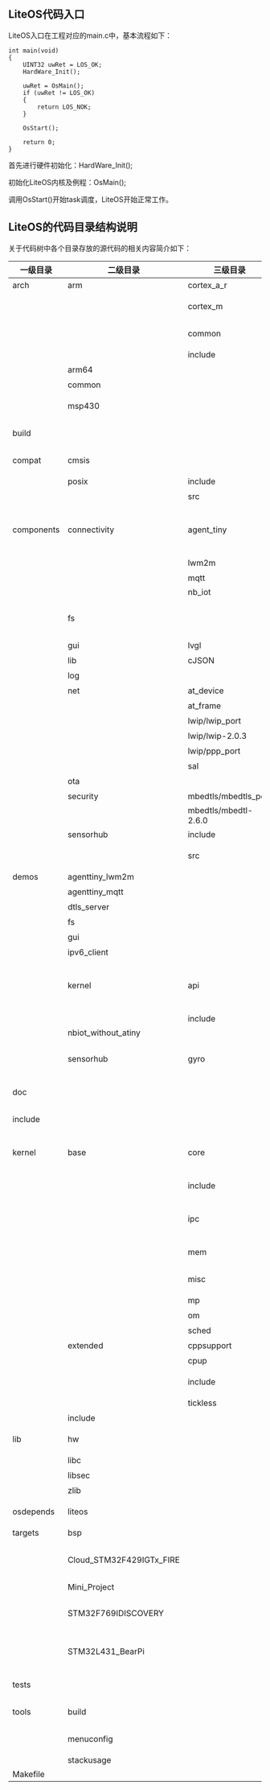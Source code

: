 

## LiteOS代码入口

LiteOS入口在工程对应的main.c中，基本流程如下：
```
int main(void)
{
    UINT32 uwRet = LOS_OK;
    HardWare_Init();

    uwRet = OsMain();
    if (uwRet != LOS_OK)
    {
        return LOS_NOK;
    }

    OsStart();

    return 0;
}
```

首先进行硬件初始化：HardWare_Init();

初始化LiteOS内核及例程：OsMain();

调用OsStart()开始task调度，LiteOS开始正常工作。


## LiteOS的代码目录结构说明

关于代码树中各个目录存放的源代码的相关内容简介如下：

| 一级目录   | 二级目录                 | 三级目录             | 说明                                                          |
| ---------- | ------------------------ | -------------------- | ------------------------------------------------------------  |
| arch       | arm                      | cortex_a_r           | A核架构支持                                                   |
|            |                          | cortex_m             | M核中断、调度、tick相关代码                                   |
|            |                          | common               | arm核公用的cmsis core接口                                     |
|            |                          | include              | arm头文件                                                     |
|            | arm64                    |                      | arm64架构支持                                                 |
|            | common                   |                      | 中断处理API                                                   |
|            | msp430                   |                      | msp430架构中断、调度、tick相关代码                            |
| build      |                          |                      | LiteOS编译系统需要的配置及脚本                                |
| compat     | cmsis                    |                      | liteos提供的CMSIS-RTOS 1.0和2.0接口                           |
|            | posix                    | include              | posix接口的头文件                                             |
|            |                          | src                  | posix接口的源码                                               |
| components | connectivity             | agent_tiny           | agent_tiny端云互通组件，包括公共头文件、示例代码、客户端实现代码、操作系统适配层代码 |
|            |                          | lwm2m                | lwm2m协议实现                                                |
|            |                          | mqtt                 | MQTT开源协议实现                                             |
|            |                          | nb_iot               | LiteOS NB-IoT API                                            |
|            | fs                       |                      | 文件系统，含VFS、spiffs、ramfs、kifs、fatfs、devfs           |
|            | gui                      | lvgl                 | 开源LittlevGL的源码                                          |
|            | lib                      | cJSON                | c语言json库                                                  |
|            | log                      |                      | 日志等级控制                                                 |
|            | net                      | at_device            | AT设备适配层                                                 |
|            |                          | at_frame             | LiteOS AT框架API                                             |
|            |                          | lwip/lwip_port       | lwip驱动及OS适配代码                                         |
|            |                          | lwip/lwip-2.0.3      | lwip协议实现                                                 |
|            |                          | lwip/ppp_port        | lwip协议ppp端口支持                                          |
|            |                          | sal                  | socket通讯支持                                               |
|            | ota                      |                      | 固件升级代码                                                 |
|            | security                 | mbedtls/mbedtls_port | mbed TLS的OS适配代码                                         |
|            |                          | mbedtls/mbedtl-2.6.0 | mbed TLS协议实现                                             |
|            | sensorhub                | include              | sensor manager头文件                                         |
|            |                          | src                  | sensor manager的源码实现                                     |
| demos      | agenttiny_lwm2m          |                      | lwm2m协议 demo                                               |
|            | agenttiny_mqtt           |                      | mqtt 协议demo                                                |
|            | dtls_server              |                      | dtls协议demo                                                 |
|            | fs                       |                      | 文件系统demo                                                 |
|            | gui                      |                      | gui的demo                                                    |
|            | ipv6_client              |                      | Ipv6协议demo                                                 |
|            | kernel                   | api                  | 供开发者测试LiteOS内核的demo示例，此目录存放的是内核功能测试用的相关用例的代码 |
|            |                          | include              | API功能头文件存放目录                                        |
|            | nbiot_without_atiny      |                      | NB_IoT demo                                                  |
|            | sensorhub                | gyro                 | 基于sensorhub传感框架定时读取MPU6050原始数据的demo           |
| doc        |                          |                      | 此目录存放的是LiteOS的使用文档和API说明等文档                |
| include    |                          |                      | components各个模块所依赖的头文件                             |
| kernel     | base                     | core                 | LiteOS基础内核代码，包括队列、task调度、软timer、时间片计算等功能  |
|            |                          | include              | LiteOS内核内部使用的头文件                                   |
|            |                          | ipc                  | LiteOS中task间通讯的相关接口，包括事件、信号量、消息队列、互斥锁等 |
|            |                          | mem                  | LiteOS中的内核内存管理的相关代码                             |
|            |                          | misc                 | 内存对齐功能以及毫秒级休眠sleep功能                          |
|            |                          | mp                   | 预留多CPU支持                                                |
|            |                          | om                   | 与错误处理相关的文件                                         |
|            |                          | sched                | 任务调度支持                                                 |
|            | extended                 | cppsupport           | C++兼容适配层底层接口                                        |
|            |                          | cpup                 | CPU占用率统计接口                                            |
|            |                          | include              | extended目录所需的头文件                                     |
|            |                          | tickless             | tickless定时机制实现                                         |
|            | include                  |                      | LiteOS开源内核头文件                                         |
| lib        | hw                       |                      | LiteOS适配的malloc、errno、strnstr函数接口                   |
|            | libc                     |                      | LiteOS适配的libc库                                           |
|            | libsec                   |                      | 华为安全函数库                                               |
|            | zlib                     |                      | 开源zlib库                                                   |
| osdepends  | liteos                   |                      | LiteOS提供的部分OS适配接口                                     |
| targets    | bsp                      |                      | 通用板级支持包                                               |
|            | Cloud_STM32F429IGTx_FIRE |                      | 野火STM32F429（ARM Cortex M4）开发板的开发工程源码包         |
|            | Mini_Project             |                      | 仿真工程                                                     |
|            | STM32F769IDISCOVERY      |                      | STM32F769IDISCOVERY（ARM Cortex M7）开发板的开发工程源码包   |
|            | STM32L431_BearPi         |                      | 小熊派STM32L431（ARM Cortex M4）开发板的开发工程源码包       |
| tests      |                          |                      | 内核及系统库的参考测试代码                                   |
| tools      | build                    |                      | LiteOS支持的开发板编译配置文件                               |
|            | menuconfig               |                      | LiteOS编译所需的menuconfig脚本                               |
|            | stackusage               |                      | LiteOS栈使用估计工具                                         |
| Makefile   |                          |                      | LiteOS Makefile                                              |
